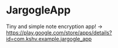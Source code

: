 # JargogleApp
Tiny and simple note encryption app! ->
https://play.google.com/store/apps/details?id=com.kshv.example.jargogle_app
